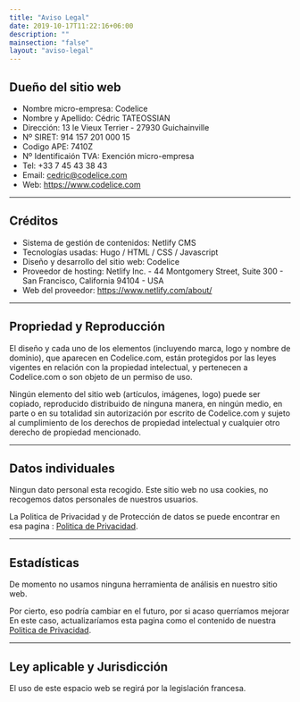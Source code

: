 ```yaml
---
title: "Aviso Legal"
date: 2019-10-17T11:22:16+06:00
description: ""
mainsection: "false"
layout: "aviso-legal"
---
```


## Dueño del sitio web

- Nombre micro-empresa: Codelice
- Nombre y Apellido: Cédric TATEOSSIAN
- Dirección: 13 le Vieux Terrier - 27930 Guichainville
- Nº SIRET: 914 157 201 000 15
- Codigo APE: 7410Z
- Nº Identificaión TVA: Exención micro-empresa
- Tel: +33 7 45 43 38 43
- Email: cedric@codelice.com
- Web: https://www.codelice.com

***

## Créditos

- Sistema de gestión de contenidos: Netlify CMS
- Tecnologías usadas: Hugo / HTML / CSS / Javascript
- Diseño y desarrollo del sitio web: Codelice
- Proveedor de hosting: Netlify Inc. - 44 Montgomery Street, Suite 300 - San Francisco, California 94104 - USA
- Web del proveedor: https://www.netlify.com/about/

***

## Propriedad y Reproducción

El diseño y cada uno de los elementos (incluyendo marca, logo y nombre de dominio), que aparecen en Codelice.com, están protegidos por las leyes vigentes en relación con la propiedad intelectual, y pertenecen a Codelice.com o son objeto de un permiso de uso.

Ningún elemento del sitio web (artículos, imágenes, logo) puede ser copiado, reproducido distribuido de ninguna manera, en ningún medio, en parte o en su totalidad sin autorización por escrito de Codelice.com y sujeto al cumplimiento de los derechos de propiedad intelectual y cualquier otro derecho de propiedad mencionado.

***

## Datos individuales

Ningun dato personal esta recogido. Este sitio web no usa cookies, no recogemos datos personales de nuestros usuarios.

La Politica de Privacidad y de Protección de datos se puede encontrar en esa pagina : [Politica de Privacidad](/es/politica-privacidad).

***

## Estadísticas

De momento no usamos ninguna herramienta de análisis en nuestro sitio web.

Por cierto, eso podría cambiar en el futuro, por si acaso querríamos mejorar  En este caso, actualizaríamos esta pagina como el contenido de nuestra [Politica de Privacidad](/es/politica-privacidad).

***

## Ley aplicable y Jurisdicción

El uso de este espacio web se regirá por la legislación francesa.